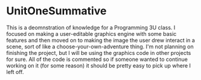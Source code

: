 # UnitOneSummative
This is a deomnstration of knowledge for a Programming 3U class. I focused on making a user-editable graphics engine with some basic features
and then moved on to making the image the user drew interact in a scene, sort of like a choose-your-own-adventure thing. I'm not planning on
finishing the project, but I will be using the graphics code in other projects for sure. All of the code is commented so if someone wanted to
continue working on it (for some reason) it should be pretty easy to pick up where I left off.
